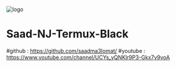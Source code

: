 ![logo](/saadma3lomat/Saad-NJ-Termux-Black/blob/main/Saad-NJ.jpg)
# Saad-NJ-Termux-Black
#github : https://github.com/saadma3lomat/
#youtube : https://www.youtube.com/channel/UCYs_yQNKlr9P3-Gkx7v9voA
